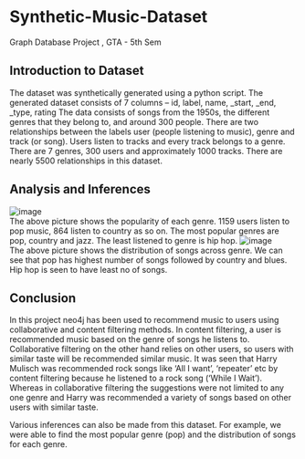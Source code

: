 # Synthetic-Music-Dataset
Graph Database Project , GTA - 5th Sem


## Introduction to Dataset 
The dataset was synthetically generated using a python script. The generated dataset consists of 7 columns – id, label, name, _start, _end, _type, rating
The data consists of songs from the 1950s, the different genres that they belong to, and around 300 people. There are two relationships between the labels user (people listening to music), genre and track (or song). Users listen to tracks and every track belongs to a genre. There are 7 genres, 300 users and approximately 1000 tracks. There are nearly 5500 relationships in this dataset.
  
    
## Analysis and Inferences  
![image](https://user-images.githubusercontent.com/66276711/200131824-b62282be-d917-46d3-9a74-f82b68f86080.png)  
The above picture shows the popularity of each genre. 1159 users listen to pop music, 864 listen to country as so on. The most popular genres are pop, country and jazz. 
The least listened to genre is hip hop.
![image](https://user-images.githubusercontent.com/66276711/200131842-01a72946-cd3e-43cc-a311-b846630271fe.png)  
The above picture shows the distribution of songs across genre. We can see that pop has highest number of songs followed by country and blues. Hip hop is seen to have least no of songs.


## Conclusion
In this project neo4j has been used to recommend music to users using collaborative and content filtering methods. In content filtering, a user is recommended music based on the genre of songs he listens to. Collaborative filtering on the other hand relies on other users, so users with similar taste will be recommended similar music. It was seen that Harry Mulisch was recommended rock songs like ‘All I want’, ‘repeater’ etc by content filtering because he listened to a rock song (‘While I Wait’). Whereas in collaborative filtering the suggestions were not limited to any one genre and Harry was recommended a variety of songs based on other users with similar taste.   

Various inferences can also be made from this dataset. For example, we were able to find the most popular genre (pop) and the distribution of songs for each genre.
